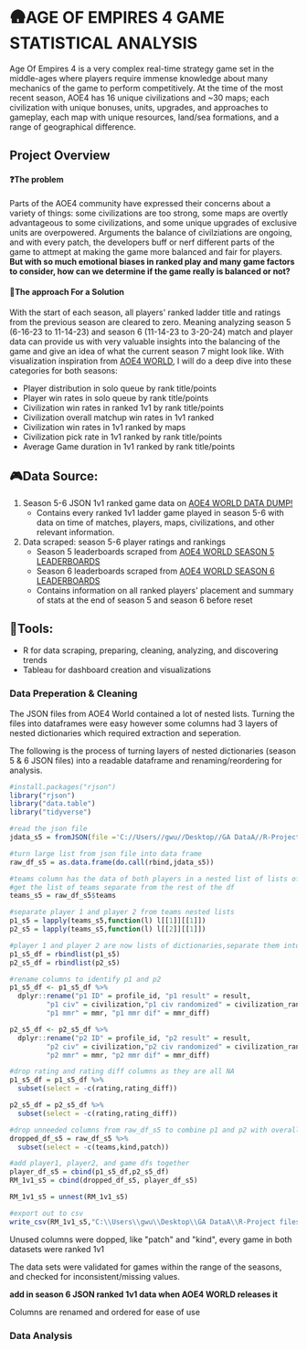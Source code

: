 # 🛖AGE OF EMPIRES 4 GAME STATISTICAL ANALYSIS

Age Of Empires 4 is a very complex real-time strategy game set in the middle-ages where players require immense knowledge about many mechanics of the game to perform competitively. At the time of the most recent season, AOE4 has 16 unique civilizations and ~30 maps; each civilization with unique bonuses, units, upgrades, and approaches to gameplay, each map with unique resources, land/sea formations, and a range of geographical difference. 

## Project Overview

#### ❓The problem
Parts of the AOE4 community have expressed their concerns about a variety of things: some civilizations are too strong, some maps are overtly advantageous to some civilizations, and some unique upgrades of exclusive units are overpowered. 
Arguments the balance of civilziations are ongoing, and with every patch, the developers buff or nerf different parts of the game to attmept at making the game more balanced and fair for players. **But with so much emotional biases in ranked play and many game factors to consider, how can we determine if the game really is balanced or not?**


#### 📝The approach For a Solution
With the start of each season, all players' ranked ladder title and ratings from the previous season are cleared to zero. Meaning analyzing season 5 (6-16-23 to 11-14-23) and season 6 (11-14-23 to 3-20-24) match and player data can provide us with very valuable insights into the balancing of the game and give an idea of what the current season 7 might look like. With visualization inspiration from [AOE4 WORLD](https://aoe4world.com/), I will do a deep dive into these categories for both seasons:
- Player distribution in solo queue by rank title/points    
- Player win rates in solo queue by rank title/points    
- Civilization win rates in ranked 1v1 by rank title/points    
- Civilization overall matchup win rates in 1v1 ranked    
- Civilization win rates in 1v1 ranked by maps     
- Civilization pick rate in 1v1 ranked by rank title/points     
- Average Game duration in 1v1 ranked by rank title/points    



## 🎮Data Source:
1. Season 5-6 JSON 1v1 ranked game data on [AOE4 WORLD DATA DUMP!](https://aoe4world.com/dumps)   
   - Contains every ranked 1v1 ladder game played in season 5-6 with data on time of matches, players, maps, civilizations, and other relevant information.
2. Data scraped: season 5-6 player ratings and rankings
   - Season 5 leaderboards scraped from [AOE4 WORLD SEASON 5 LEADERBOARDS](https://aoe4world.com/leaderboard/rm_solo?season=5)
   - Season 6 leaderboards scraped from [AOE4 WORLD SEASON 6 LEADERBOARDS](https://aoe4world.com/leaderboard/rm_solo?season=6)
   - Contains information on all ranked players' placement and summary of stats at the end of season 5 and season 6 before reset


## 🔨Tools:
- R for data scraping, preparing, cleaning, analyzing, and discovering trends
- Tableau for dashboard creation and visualizations

### Data Preperation & Cleaning
The JSON files from AOE4 World contained a lot of nested lists. Turning the files into dataframes were easy however some columns had 3 layers of nested dictionaries which required extraction and seperation.    

The following is the process of turning layers of nested dictionaries (season 5 & 6 JSON files) into a readable dataframe and renaming/reordering for analysis.
```R
#install.packages("rjson")
library("rjson")
library("data.table")
library("tidyverse")

#read the json file 
jdata_s5 = fromJSON(file ='C://Users//gwu//Desktop//GA DataA//R-Project Files//AOE 4//Raw RM_1v1_JSON files//games_rm_1v1_s5.json')

#turn large list from json file into data frame
raw_df_s5 = as.data.frame(do.call(rbind,jdata_s5))

#teams column has the data of both players in a nested list of lists of dictionaries
#get the list of teams separate from the rest of the df
teams_s5 = raw_df_s5$teams

#separate player 1 and player 2 from teams nested lists
p1_s5 = lapply(teams_s5,function(l) l[[1]][[1]])
p2_s5 = lapply(teams_s5,function(l) l[[2]][[1]])

#player 1 and player 2 are now lists of dictionaries,separate them into dfs
p1_s5_df = rbindlist(p1_s5)
p2_s5_df = rbindlist(p2_s5)

#rename columns to identify p1 and p2
p1_s5_df <- p1_s5_df %>%
  dplyr::rename("p1 ID" = profile_id, "p1 result" = result, 
         "p1 civ" = civilization,"p1 civ randomized" = civilization_randomized,
         "p1 mmr" = mmr, "p1 mmr dif" = mmr_diff)

p2_s5_df <- p2_s5_df %>%
  dplyr::rename("p2 ID" = profile_id, "p2 result" = result, 
         "p2 civ" = civilization,"p2 civ randomized" = civilization_randomized,
         "p2 mmr" = mmr, "p2 mmr dif" = mmr_diff)

#drop rating and rating diff columns as they are all NA
p1_s5_df = p1_s5_df %>%
  subset(select = -c(rating,rating_diff))

p2_s5_df = p2_s5_df %>%
  subset(select = -c(rating,rating_diff))

#drop unneeded columns from raw_df_s5 to combine p1 and p2 with overall data
dropped_df_s5 = raw_df_s5 %>%
  subset(select = -c(teams,kind,patch))

#add player1, player2, and game dfs together
player_df_s5 = cbind(p1_s5_df,p2_s5_df)
RM_1v1_s5 = cbind(dropped_df_s5, player_df_s5)

RM_1v1_s5 = unnest(RM_1v1_s5)

#export out to csv
write_csv(RM_1v1_s5,"C:\\Users\\gwu\\Desktop\\GA DataA\\R-Project files\\AOE 4\\Cleaned RM 1v1 CSV Files\\AOE4_RM_1v1_s5.csv")
```
Unused columns were dopped, like "patch" and "kind", every game in both datasets were ranked 1v1

The data sets were validated for games within the range of the seasons, and checked for inconsistent/missing values.

**add in season 6 JSON ranked 1v1 data when AOE4 WORLD releases it**


Columns are renamed and ordered for ease of use

### Data Analysis

